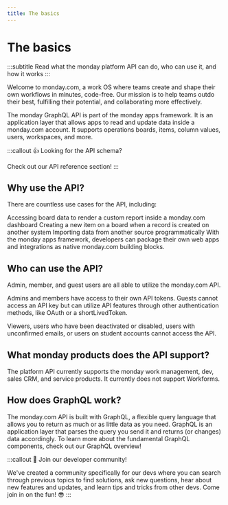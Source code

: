 ```yaml
---
title: The basics
---
```


# The basics
:::subtitle
Read what the monday platform API can do, who can use it, and how it works
:::


Welcome to monday.com, a work OS where teams create and shape their own workflows in minutes, code-free. Our mission is to help teams outdo their best, fulfilling their potential, and collaborating more effectively.

The monday GraphQL API is part of the monday apps framework. It is an application layer that allows apps to read and update data inside a monday.com account. It supports operations boards, items, column values, users, workspaces, and more.

:::callout
👍
Looking for the API schema?

Check out our API reference section!
:::

## Why use the API?
There are countless use cases for the API, including:

Accessing board data to render a custom report inside a monday.com dashboard
Creating a new item on a board when a record is created on another system
Importing data from another source programmatically
With the monday apps framework, developers can package their own web apps and integrations as native monday.com building blocks.

## Who can use the API?
Admin, member, and guest users are all able to utilize the monday.com API.

Admins and members have access to their own API tokens. Guests cannot access an API key but can utilize API features through other authentication methods, like OAuth or a shortLivedToken.

Viewers, users who have been deactivated or disabled, users with unconfirmed emails, or users on student accounts cannot access the API.

## What monday products does the API support?
The platform API currently supports the monday work management, dev, sales CRM, and service products. It currently does not support Workforms.

## How does GraphQL work?
The monday.com API is built with GraphQL, a flexible query language that allows you to return as much or as little data as you need. GraphQL is an application layer that parses the query you send it and returns (or changes) data accordingly. To learn more about the fundamental GraphQL components, check out our GraphQL overview!

:::callout
📘
Join our developer community!

We've created a community specifically for our devs where you can search through previous topics to find solutions, ask new questions, hear about new features and updates, and learn tips and tricks from other devs. Come join in on the fun! 😎
:::